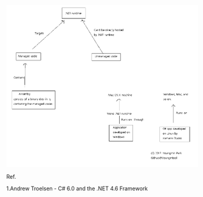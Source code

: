 ![](/assets/ManagedUnmanagedCodeAppAndPlatform.png)

Ref.

1.Andrew Troelsen - C\# 6.0 and the .NET 4.6 Framework

